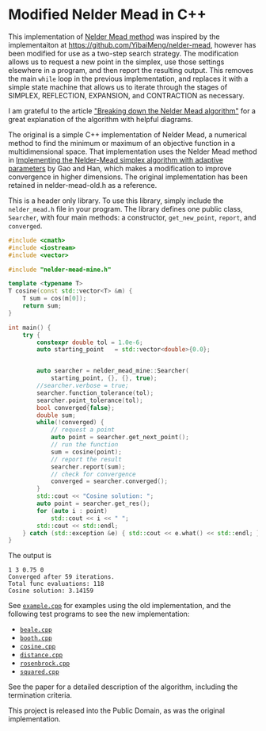 # Modified Nelder Mead in C++

This implementation of [Nelder Mead
method](https://en.wikipedia.org/wiki/Nelder%E2%80%93Mead_method) was inspired
by the implementaiton at https://github.com/YibaiMeng/nelder-mead, however has
been modified for use as a two-step search strategy. The modification allows us
to request a new point in the simplex, use those settings elsewhere in a
program, and then report the resulting output. This removes the main `while`
loop in the previous implementation, and replaces it with a simple state
machine that allows us to iterate through the stages of SIMPLEX, REFLECTION,
EXPANSION, and CONTRACTION as necessary.

I am grateful to the article ["Breaking down the Nelder Mead
algorithm"](https://brandewinder.com/2022/03/31/breaking-down-Nelder-Mead/) for
a great explanation of the algorithm with helpful diagrams.

The original is a simple C++ implementation of Nelder Mead, a numerical method
to find the minimum or maximum of an objective function in a multidimensional
space. That implementation uses the Nelder Mead method in [Implementing the
Nelder-Mead simplex algorithm with adaptive
parameters](https://link.springer.com/article/10.1007/s10589-010-9329-3) by Gao
and Han, which makes a modification to improve convergence in higher
dimensions. The original implementation has been retained in nelder-mead-old.h
as a reference.

This is a header only library. To use this library, simply include the
`nelder_mead.h` file in your program. The library defines one public class,
`Searcher`, with four main methods: a constructor, `get_new_point`, `report`,
and `converged`.

```cpp
#include <cmath>
#include <iostream>
#include <vector>

#include "nelder-mead-mine.h"

template <typename T>
T cosine(const std::vector<T> &m) {
    T sum = cos(m[0]);
    return sum;
}

int main() {
    try {
        constexpr double tol = 1.0e-6;
        auto starting_point   = std::vector<double>{0.0};


        auto searcher = nelder_mead_mine::Searcher(
            starting_point, {}, {}, true);
        //searcher.verbose = true;
        searcher.function_tolerance(tol);
        searcher.point_tolerance(tol);
        bool converged{false};
        double sum;
        while(!converged) {
            // request a point
            auto point = searcher.get_next_point();
            // run the function
            sum = cosine(point);
            // report the result
            searcher.report(sum);
            // check for convergence
            converged = searcher.converged();
        }
        std::cout << "Cosine solution: ";
        auto point = searcher.get_res();
        for (auto i : point)
            std::cout << i << " ";
        std::cout << std::endl;
    } catch (std::exception &e) { std::cout << e.what() << std::endl; }
}
```
The output is
```
1 3 0.75 0
Converged after 59 iterations.
Total func evaluations: 118
Cosine solution: 3.14159
```
See [`example.cpp`](example.cpp) for examples using the old implementation, and the following test programs to see the new implementation:
* [`beale.cpp`](beale.cpp)
* [`booth.cpp`](booth.cpp)
* [`cosine.cpp`](cosine.cpp)
* [`distance.cpp`](distance.cpp)
* [`rosenbrock.cpp`](rosenbrock.cpp)
* [`squared.cpp`](squared.cpp)

See the paper for a detailed description of the algorithm, including the termination criteria.

This project is released into the Public Domain, as was the original implementation.
